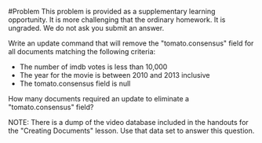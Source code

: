 #Problem 
This problem is provided as a supplementary learning opportunity. It is more challenging that the ordinary homework. It is ungraded. We do not ask you submit an answer.

Write an update command that will remove the "tomato.consensus" field for all documents matching the following criteria:

 - The number of imdb votes is less than 10,000
 - The year for the movie is between 2010 and 2013 inclusive
 - The tomato.consensus field is null

How many documents required an update to eliminate a "tomato.consensus" field?

NOTE: There is a dump of the video database included in the handouts for the "Creating Documents" lesson. Use that data set to answer this question.